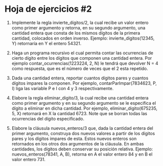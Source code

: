# Hoja de ejercicios #2

1. Implemente la regla invierte_dígitos/2, la cual recibe un valor entero como primer
argumento y retorna, en su segundo argumento, una cantidad entera que consta de
los mismos dígitos de la primera cantidad, colocados en orden inverso. Ejemplo:
invierte_digitos(12345, Y) retornaría en Y el entero 54321.

2. Haga un programa recursivo el cual permita contar las ocurrencias de cierto dígito
entre los dígitos que componen una cantidad entera. Por ejemplo
contar_ocurrencias(1223224, 2, N) le tendrá que devolver N = 4 como respuesta, que
es el número de veces que el 2 esta repetido.

3. Dada una cantidad entera, reportar cuantos dígitos pares y cuantos dígitos impares la
componen. Por ejemplo, contarParImpar(7834623, P, I) liga las variable P e I con 4 y
3 respectivamente.

4. Elabore la regla eliminar_digito/3, la cual recibe una cantidad entera como primer
argumento y en su segundo argumento se le especifica el dígito a eliminar en dicha
cantidad. Por ejemplo, eliminar_digito(675235, 5, X) retornará en X la cantidad 6723.
Note que se borran todas las ocurrencias del dígito especificado.

5. Elabore la cláusula nuevos_enteros/3 que, dada la cantidad entera del primer
argumento, construya dos nuevos valores a partir de los dígitos pares y los dígitos
impares de esta. Estos nuevos enteros son retornados en los otros dos argumentos de
la cláusula. En ambas cantidades, los dígitos deben conservar su posición relativa.
Ejemplo: nuevos_enteros(78341, A, B), retorna en A el valor entero 84 y en B el valor
entero 731.
